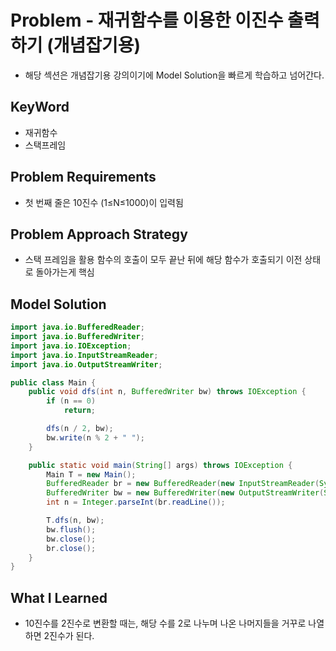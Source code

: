 # Problem - 재귀함수를 이용한 이진수 출력하기 (개념잡기용)

- 해당 섹션은 개념잡기용 강의이기에 Model Solution을 빠르게 학습하고 넘어간다.

## KeyWord

- 재귀함수
- 스택프레임

## Problem Requirements

- 첫 번째 줄은 10진수 (1≤N≤1000)이 입력됨

## Problem Approach Strategy

- 스택 프레임을 활용 함수의 호출이 모두 끝난 뒤에 해당 함수가 호출되기 이전 상태로 돌아가는게 핵심

## Model Solution

```java
import java.io.BufferedReader;
import java.io.BufferedWriter;
import java.io.IOException;
import java.io.InputStreamReader;
import java.io.OutputStreamWriter;

public class Main {
	public void dfs(int n, BufferedWriter bw) throws IOException {
		if (n == 0)
			return;

		dfs(n / 2, bw);
		bw.write(n % 2 + " ");
	}

	public static void main(String[] args) throws IOException {
		Main T = new Main();
		BufferedReader br = new BufferedReader(new InputStreamReader(System.in));
		BufferedWriter bw = new BufferedWriter(new OutputStreamWriter(System.out));
		int n = Integer.parseInt(br.readLine());

		T.dfs(n, bw);
		bw.flush();
		bw.close();
		br.close();
	}
}
```

## What I Learned
- 10진수를 2진수로 변환할 때는, 해당 수를 2로 나누며 나온 나머지들을 거꾸로 나열하면 2진수가 된다.

